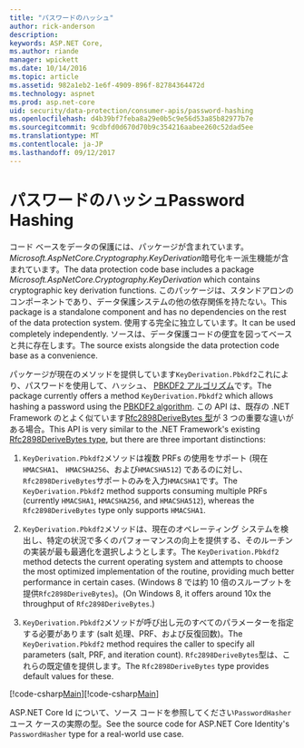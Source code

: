 ```yaml
---
title: "パスワードのハッシュ"
author: rick-anderson
description: 
keywords: ASP.NET Core,
ms.author: riande
manager: wpickett
ms.date: 10/14/2016
ms.topic: article
ms.assetid: 982a1eb2-1e6f-4909-896f-82784364472d
ms.technology: aspnet
ms.prod: asp.net-core
uid: security/data-protection/consumer-apis/password-hashing
ms.openlocfilehash: d4b39bf7feba8a29e0b5c9e56d53a85b82977b7e
ms.sourcegitcommit: 9cdbfd0d670d70b9c354216aabee260c52dad5ee
ms.translationtype: MT
ms.contentlocale: ja-JP
ms.lasthandoff: 09/12/2017
---
```

# <a name="password-hashing"></a><span data-ttu-id="84f55-103">パスワードのハッシュ</span><span class="sxs-lookup"><span data-stu-id="84f55-103">Password Hashing</span></span>

<span data-ttu-id="84f55-104">コード ベースをデータの保護には、パッケージが含まれています。 *Microsoft.AspNetCore.Cryptography.KeyDerivation*暗号化キー派生機能が含まれています。</span><span class="sxs-lookup"><span data-stu-id="84f55-104">The data protection code base includes a package *Microsoft.AspNetCore.Cryptography.KeyDerivation* which contains cryptographic key derivation functions.</span></span> <span data-ttu-id="84f55-105">このパッケージは、スタンドアロンのコンポーネントであり、データ保護システムの他の依存関係を持たない。</span><span class="sxs-lookup"><span data-stu-id="84f55-105">This package is a standalone component and has no dependencies on the rest of the data protection system.</span></span> <span data-ttu-id="84f55-106">使用する完全に独立しています。</span><span class="sxs-lookup"><span data-stu-id="84f55-106">It can be used completely independently.</span></span> <span data-ttu-id="84f55-107">ソースは、データ保護コードの便宜を図ってベースと共に存在します。</span><span class="sxs-lookup"><span data-stu-id="84f55-107">The source exists alongside the data protection code base as a convenience.</span></span>

<span data-ttu-id="84f55-108">パッケージが現在のメソッドを提供しています`KeyDerivation.Pbkdf2`これにより、パスワードを使用して、ハッシュ、 [PBKDF2 アルゴリズム](https://tools.ietf.org/html/rfc2898#section-5.2)です。</span><span class="sxs-lookup"><span data-stu-id="84f55-108">The package currently offers a method `KeyDerivation.Pbkdf2` which allows hashing a password using the [PBKDF2 algorithm](https://tools.ietf.org/html/rfc2898#section-5.2).</span></span> <span data-ttu-id="84f55-109">この API は、既存の .NET Framework のとよく似ています[Rfc2898DeriveBytes 型](https://docs.microsoft.com/dotnet/api/system.security.cryptography.rfc2898derivebytes)が 3 つの重要な違いがある場合。</span><span class="sxs-lookup"><span data-stu-id="84f55-109">This API is very similar to the .NET Framework's existing [Rfc2898DeriveBytes type](https://docs.microsoft.com/dotnet/api/system.security.cryptography.rfc2898derivebytes), but there are three important distinctions:</span></span>

1. <span data-ttu-id="84f55-110">`KeyDerivation.Pbkdf2`メソッドは複数 PRFs の使用をサポート (現在`HMACSHA1`、 `HMACSHA256`、および`HMACSHA512`) であるのに対し、`Rfc2898DeriveBytes`サポートのみを入力`HMACSHA1`です。</span><span class="sxs-lookup"><span data-stu-id="84f55-110">The `KeyDerivation.Pbkdf2` method supports consuming multiple PRFs (currently `HMACSHA1`, `HMACSHA256`, and `HMACSHA512`), whereas the `Rfc2898DeriveBytes` type only supports `HMACSHA1`.</span></span>

2. <span data-ttu-id="84f55-111">`KeyDerivation.Pbkdf2`メソッドは、現在のオペレーティング システムを検出し、特定の状況で多くのパフォーマンスの向上を提供する、そのルーチンの実装が最も最適化を選択しようとします。</span><span class="sxs-lookup"><span data-stu-id="84f55-111">The `KeyDerivation.Pbkdf2` method detects the current operating system and attempts to choose the most optimized implementation of the routine, providing much better performance in certain cases.</span></span> <span data-ttu-id="84f55-112">(Windows 8 では約 10 倍のスループットを提供`Rfc2898DeriveBytes`)。</span><span class="sxs-lookup"><span data-stu-id="84f55-112">(On Windows 8, it offers around 10x the throughput of `Rfc2898DeriveBytes`.)</span></span>

3. <span data-ttu-id="84f55-113">`KeyDerivation.Pbkdf2`メソッドが呼び出し元のすべてのパラメーターを指定する必要があります (salt 処理、PRF、および反復回数)。</span><span class="sxs-lookup"><span data-stu-id="84f55-113">The `KeyDerivation.Pbkdf2` method requires the caller to specify all parameters (salt, PRF, and iteration count).</span></span> <span data-ttu-id="84f55-114">`Rfc2898DeriveBytes`型は、これらの既定値を提供します。</span><span class="sxs-lookup"><span data-stu-id="84f55-114">The `Rfc2898DeriveBytes` type provides default values for these.</span></span>

<span data-ttu-id="84f55-115">[!code-csharp[Main](password-hashing/samples/passwordhasher.cs)]</span><span class="sxs-lookup"><span data-stu-id="84f55-115">[!code-csharp[Main](password-hashing/samples/passwordhasher.cs)]</span></span>

<span data-ttu-id="84f55-116">ASP.NET Core Id について、ソース コードを参照してください`PasswordHasher`ユース ケースの実際の型。</span><span class="sxs-lookup"><span data-stu-id="84f55-116">See the source code for ASP.NET Core Identity's `PasswordHasher` type for a real-world use case.</span></span>
